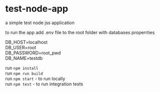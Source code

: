 # test-node-app
a simple test node jss application

to run the app add .env file to the root folder with databases properrties

DB_HOST=localhost\
DB_USER=root\
DB_PASSWORD=root_pwd\
DB_NAME=testdb

run `npm install`\
run `npm run build`\
run `npm start`  - to run locally\
run `npm test` - to run integration tests
